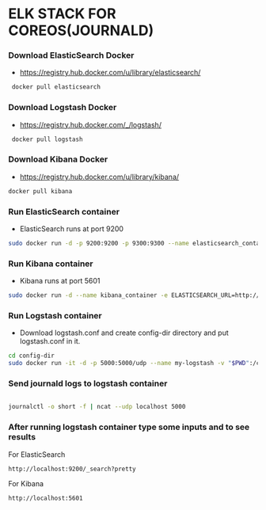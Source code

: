 # ELK STACK FOR COREOS(JOURNALD) #

### Download ElasticSearch Docker ###
- https://registry.hub.docker.com/u/library/elasticsearch/

```bash
 docker pull elasticsearch
```
### Download Logstash Docker ###
- https://registry.hub.docker.com/_/logstash/

```bash
 docker pull logstash
```
### Download Kibana Docker ###
- https://registry.hub.docker.com/u/library/kibana/

```bash
docker pull kibana
```

### Run ElasticSearch container ###

- ElasticSearch runs at port 9200

```bash
sudo docker run -d -p 9200:9200 -p 9300:9300 --name elasticsearch_container elasticsearch
```

### Run Kibana container ###

- Kibana runs at port 5601

```bash
sudo docker run -d --name kibana_container -e ELASTICSEARCH_URL=http://elastichsearch_container_ip:9200 -p 5601:5601 kibana
```

### Run Logstash container ###

- Download logstash.conf and create config-dir directory and put logstash.conf in it.

```bash
cd config-dir
sudo docker run -it -d -p 5000:5000/udp --name my-logstash -v "$PWD":/config logstash logstash -f /config/log.conf
```

### Send journald logs to logstash container ###

```bash

journalctl -o short -f | ncat --udp localhost 5000
```


### After running logstash container type some inputs and to see results ###

For ElasticSearch

```bash
http://localhost:9200/_search?pretty
```

For Kibana

```bash
http://localhost:5601
```
